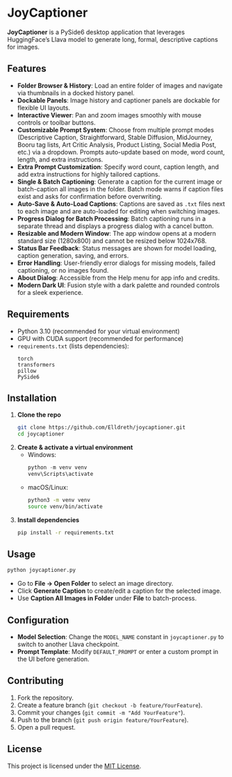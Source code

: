 # JoyCaptioner

**JoyCaptioner** is a PySide6 desktop application that leverages HuggingFace’s Llava model to generate long, formal, descriptive captions for images.

## Features

- **Folder Browser & History**: Load an entire folder of images and navigate via thumbnails in a docked history panel.
- **Dockable Panels**: Image history and captioner panels are dockable for flexible UI layouts.
- **Interactive Viewer**: Pan and zoom images smoothly with mouse controls or toolbar buttons.
- **Customizable Prompt System**: Choose from multiple prompt modes (Descriptive Caption, Straightforward, Stable Diffusion, MidJourney, Booru tag lists, Art Critic Analysis, Product Listing, Social Media Post, etc.) via a dropdown. Prompts auto-update based on mode, word count, length, and extra instructions.
- **Extra Prompt Customization**: Specify word count, caption length, and add extra instructions for highly tailored captions.
- **Single & Batch Captioning**: Generate a caption for the current image or batch-caption all images in the folder. Batch mode warns if caption files exist and asks for confirmation before overwriting.
- **Auto-Save & Auto-Load Captions**: Captions are saved as `.txt` files next to each image and are auto-loaded for editing when switching images.
- **Progress Dialog for Batch Processing**: Batch captioning runs in a separate thread and displays a progress dialog with a cancel button.
- **Resizable and Modern Window**: The app window opens at a modern standard size (1280x800) and cannot be resized below 1024x768.
- **Status Bar Feedback**: Status messages are shown for model loading, caption generation, saving, and errors.
- **Error Handling**: User-friendly error dialogs for missing models, failed captioning, or no images found.
- **About Dialog**: Accessible from the Help menu for app info and credits.
- **Modern Dark UI**: Fusion style with a dark palette and rounded controls for a sleek experience.

## Requirements

- Python 3.10 (recommended for your virtual environment)
- GPU with CUDA support (recommended for performance)
- `requirements.txt` (lists dependencies):
  ```
  torch
  transformers
  pillow
  PySide6
  ```

## Installation

1. **Clone the repo**
   ```bash
   git clone https://github.com/Elldreth/joycaptioner.git
   cd joycaptioner
   ```
2. **Create & activate a virtual environment**
   - Windows:
     ```powershell
     python -m venv venv
     venv\Scripts\activate
     ```
   - macOS/Linux:
     ```bash
     python3 -m venv venv
     source venv/bin/activate
     ```
3. **Install dependencies**
   ```bash
   pip install -r requirements.txt
   ```

## Usage

```bash
python joycaptioner.py
```

- Go to **File → Open Folder** to select an image directory.
- Click **Generate Caption** to create/edit a caption for the selected image.
- Use **Caption All Images in Folder** under **File** to batch-process.

## Configuration

- **Model Selection**: Change the `MODEL_NAME` constant in `joycaptioner.py` to switch to another Llava checkpoint.
- **Prompt Template**: Modify `DEFAULT_PROMPT` or enter a custom prompt in the UI before generation.

## Contributing

1. Fork the repository.
2. Create a feature branch (`git checkout -b feature/YourFeature`).
3. Commit your changes (`git commit -m "Add YourFeature"`).
4. Push to the branch (`git push origin feature/YourFeature`).
5. Open a pull request.

## License

This project is licensed under the [MIT License](LICENSE).

